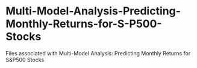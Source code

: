 # Multi-Model-Analysis-Predicting-Monthly-Returns-for-S-P500-Stocks
Files associated with Multi-Model Analysis: Predicting Monthly Returns for S&amp;P500 Stocks
